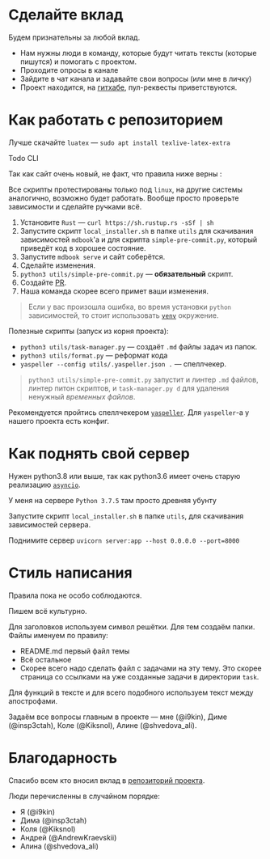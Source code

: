 # Сделайте вклад

Будем признательны за любой вклад.

* Нам нужны люди в команду, которые будут читать тексты (которые пишутся) и помогать с проектом. 
* Проходите опросы в канале
* Зайдите в чат канала и задавайте свои вопросы (или мне в личку)
* Проект находится, на [гитхабе](https://github.com/9kin/is-algo/tree/master/), пул-реквесты приветствуются.

# Как работать с репозиторием 

Лучше скачайте `luatex` &mdash; `sudo apt install texlive-latex-extra`

Todo CLI

Так как сайт очень новый, не факт, что правила ниже верны :

Все скрипты протестированы только под `linux`, на другие системы аналогично, возможно будет работать. Вообще просто проверьте зависимости и сделайте ручками всё.

1. Установите `Rust` &mdash; `curl https://sh.rustup.rs -sSf | sh`
2. Запустите скрипт `local_installer.sh` в папке `utils` для скачивания зависимостей `mdbook`'а и для скрипта `simple-pre-commit.py`, который приведёт код в хорошее состояние.
3. Запустите `mdbook serve` и сайт соберётся. 
4. Сделайте изменения. 
5. `python3 utils/simple-pre-commit.py` &mdash; **обязательный** скрипт.
6. Создайте [PR](https://github.com/9kin/is-algo).
7. Наша команда скорее всего примет ваши изменения.

> Если у вас произошла ошибка, во время установки `python` зависимостей, то стоит использовать [`venv`](https://docs.python.org/3/library/venv.html) окружение.

Полезные скрипты (запуск из корня проекта):

* `python3 utils/task-manager.py` &mdash; создаёт `.md` файлы задач из папок.
* `python3 utils/format.py` &mdash; реформат кода
* `yaspeller --config utils/.yaspeller.json .` &mdash; спеллчекер.

> `python3 utils/simple-pre-commit.py` запустит и линтер `.md` файлов, линтер питон скриптов, и `task-manager.py d` для удаления ненужный *временных файлов*.

Рекомендуется пройтись спеллчекером [`yaspeller`](https://github.com/hcodes/yaspeller). Для `yaspeller`-а у нашего проекта есть конфиг. 

# Как поднять свой сервер 

Нужен python3.8 или выше, так как python3.6 имеет очень старую реализацию [`asyncio`](https://stackoverflow.com/questions/52796630/python3-6-attributeerror-module-asyncio-has-no-attribute-run).

У меня на сервере `Python 3.7.5` там просто древняя убунту

Запустите скрипт `local_installer.sh` в папке `utils`, для скачивания зависимостей сервера.

Поднимите сервер `uvicorn server:app --host 0.0.0.0 --port=8000`

# Стиль написания

Правила пока не особо соблюдаются.

Пишем всё культурно. 

Для заголовков используем символ решётки. Для тем создаём папки. Файлы именуем по правилу: 

+ README.md первый файл темы
+ Всё остальное
+ Скорее всего надо сделать файл с задачами на эту тему. Это скорее страница со ссылками на уже созданные задачи в директории `task`.

Для функций в тексте и для всего подобного используем текст между апострофами.

Задаём все вопросы главным в проекте &mdash; мне (@i9kin), Диме (@insp3ctah), Коле (@Kiksnol), Алине (@shvedova_ali).

# Благодарность

Спасибо всем кто вносил вклад в [репозиторий проекта](https://github.com/9kin/is-algo/graphs/contributors).

Люди перечисленны в случайном порядке:

+ Я (@i9kin)
+ Дима (@insp3ctah)
+ Коля (@Kiksnol)
+ Андрей (@AndrewKraevskii)
+ Алина (@shvedova_ali)	